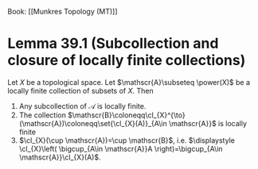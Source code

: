 Book: [[Munkres Topology (MT)]]
# Lemma 39.1 (Subcollection and closure of locally finite collections)
Let $X$ be a topological space.
Let $\mathscr{A}\subseteq \power(X)$ be a locally finite collection of subsets of $X$.
Then
1. Any subcollection of $\mathscr{A}$ is locally finite.
2. The collection $\mathscr{B}\coloneqq\cl_{X}^{\to}(\mathscr{A})\coloneqq\set{\cl_{X}(A)}_{A\in \mathscr{A}}$ is locally finite
3. $\cl_{X}(\cup \mathscr{A})=\cup \mathscr{B}$, i.e. $\displaystyle \cl_{X}\left( \bigcup_{A\in \mathscr{A}}A \right)=\bigcup_{A\in \mathscr{A}}\cl_{X}(A)$.